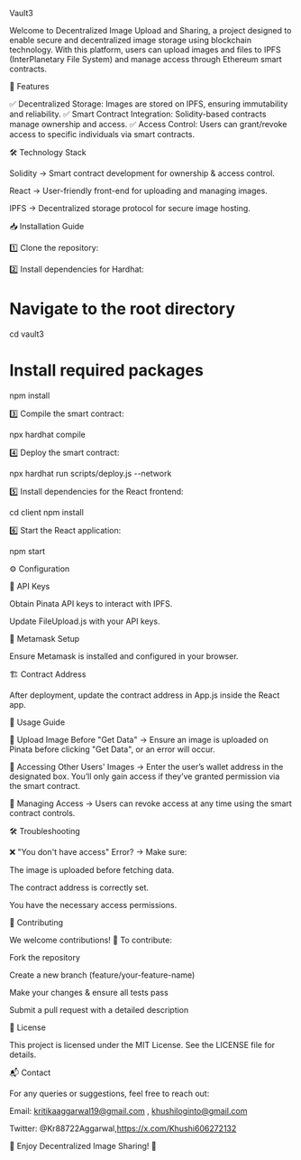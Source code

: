 Vault3

Welcome to Decentralized Image Upload and Sharing, a project designed to enable secure and decentralized image storage using blockchain technology. With this platform, users can upload images and files to IPFS (InterPlanetary File System) and manage access through Ethereum smart contracts.

🚀 Features

✅ Decentralized Storage: Images are stored on IPFS, ensuring immutability and reliability.
✅ Smart Contract Integration: Solidity-based contracts manage ownership and access.
✅ Access Control: Users can grant/revoke access to specific individuals via smart contracts.

🛠 Technology Stack

Solidity → Smart contract development for ownership & access control.

React → User-friendly front-end for uploading and managing images.

IPFS → Decentralized storage protocol for secure image hosting.

📥 Installation Guide

1️⃣ Clone the repository:

2️⃣ Install dependencies for Hardhat:

# Navigate to the root directory
cd vault3
# Install required packages
npm install

3️⃣ Compile the smart contract:

npx hardhat compile

4️⃣ Deploy the smart contract:

npx hardhat run scripts/deploy.js --network <network-name>

5️⃣ Install dependencies for the React frontend:

cd client
npm install

6️⃣ Start the React application:

npm start

⚙ Configuration

🔑 API Keys

Obtain Pinata API keys to interact with IPFS.

Update FileUpload.js with your API keys.

🦊 Metamask Setup

Ensure Metamask is installed and configured in your browser.

🏗 Contract Address

After deployment, update the contract address in App.js inside the React app.

📌 Usage Guide

🔹 Upload Image Before "Get Data" → Ensure an image is uploaded on Pinata before clicking "Get Data", or an error will occur.

🔹 Accessing Other Users' Images → Enter the user’s wallet address in the designated box. You’ll only gain access if they’ve granted permission via the smart contract.

🔹 Managing Access → Users can revoke access at any time using the smart contract controls.

🛠 Troubleshooting

❌ "You don't have access" Error? → Make sure:

The image is uploaded before fetching data.

The contract address is correctly set.

You have the necessary access permissions.

👥 Contributing

We welcome contributions! 🚀 To contribute:

Fork the repository

Create a new branch (feature/your-feature-name)

Make your changes & ensure all tests pass

Submit a pull request with a detailed description

📜 License

This project is licensed under the MIT License. See the LICENSE file for details.

📬 Contact

For any queries or suggestions, feel free to reach out:

Email: kritikaaggarwal19@gmail.com , khushiloginto@gmail.com

Twitter: @Kr88722Aggarwal,https://x.com/Khushi606272132

🚀 Enjoy Decentralized Image Sharing! 🚀
